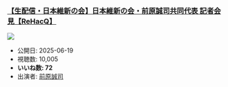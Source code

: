 ### [【生配信・日本維新の会】日本維新の会・前原誠司共同代表 記者会見【ReHacQ】](https://www.youtube.com/watch?v=tzaxK8Zi21Q)
[![](https://img.youtube.com/vi/tzaxK8Zi21Q/sddefault.jpg)](https://www.youtube.com/watch?v=tzaxK8Zi21Q)
-   公開日: 2025-06-19
-   視聴数: 10,005
-   **いいね数: 72**
-   出演者: [前原誠司](/rehacq_fan/people/前原誠司 "wikilink")
